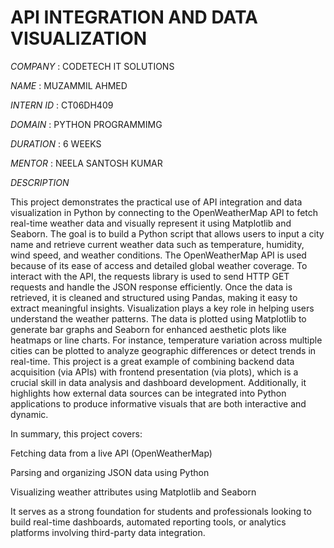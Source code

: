 # API INTEGRATION AND DATA VISUALIZATION 

*COMPANY* : CODETECH IT SOLUTIONS 

*NAME* : MUZAMMIL AHMED 

*INTERN ID* : CT06DH409 

*DOMAIN* : PYTHON PROGRAMMIMG 

*DURATION* : 6 WEEKS 

*MENTOR* : NEELA SANTOSH KUMAR 

*DESCRIPTION* 

This project demonstrates the practical use of API integration and data visualization in Python by connecting to the OpenWeatherMap API to fetch real-time weather data and visually represent it using Matplotlib and Seaborn. The goal is to build a Python script that allows users to input a city name and retrieve current weather data such as temperature, humidity, wind speed, and weather conditions. The OpenWeatherMap API is used because of its ease of access and detailed global weather coverage. To interact with the API, the requests library is used to send HTTP GET requests and handle the JSON response efficiently.
Once the data is retrieved, it is cleaned and structured using Pandas, making it easy to extract meaningful insights. Visualization plays a key role in helping users understand the weather patterns. The data is plotted using Matplotlib to generate bar graphs and Seaborn for enhanced aesthetic plots like heatmaps or line charts. For instance, temperature variation across multiple cities can be plotted to analyze geographic differences or detect trends in real-time. This project is a great example of combining backend data acquisition (via APIs) with frontend presentation (via plots), which is a crucial skill in data analysis and dashboard development. Additionally, it highlights how external data sources can be integrated into Python applications to produce informative visuals that are both interactive and dynamic.

In summary, this project covers:

Fetching data from a live API (OpenWeatherMap)

Parsing and organizing JSON data using Python

Visualizing weather attributes using Matplotlib and Seaborn

It serves as a strong foundation for students and professionals looking to build real-time dashboards, automated reporting tools, or analytics platforms involving third-party data integration.
